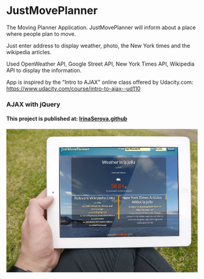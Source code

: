# JustMovePlanner

The Moving Planner Application.
JustMovePlanner will inform about a place where people plan to move.

Just enter address to display weather, photo, the New York times and the wikipedia articles.

Used OpenWeather API, Google Street API, New York Times API, Wikipedia API to display the information.

App is inspired by the "Intro to AJAX" online class offered by Udacity.com: https://www.udacity.com/course/intro-to-ajax--ud110
### AJAX with jQuery

#### This project is published at: [IrinaSerova.github](https://irinaserova.github.io/JustMovePlanner)

![screenshot](/images/JustMovePlanner.png)
